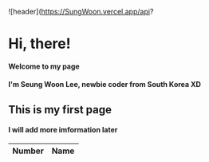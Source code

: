 ![header](https://SungWoon.vercel.app/api?
# Hi, there!
#### Welcome to my page  
#### I'm Seung Woon Lee, newbie coder from South Korea XD
  
  
## This is my first page  
#### I will add more imformation later


| Number | Name |
| ------ | ------ |
